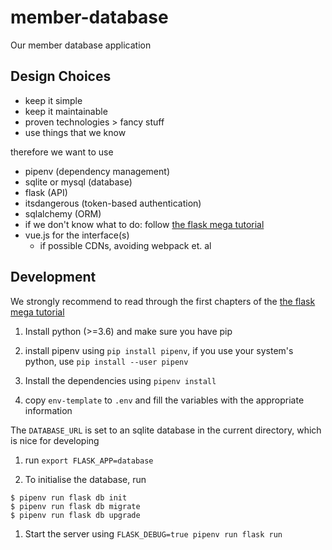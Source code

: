 # member-database
Our member database application

## Design Choices
- keep it simple
- keep it maintainable
- proven technologies > fancy stuff
- use things that we know

therefore we want to use
- pipenv (dependency management)
- sqlite or mysql (database)
- flask (API)
- itsdangerous (token-based authentication)
- sqlalchemy (ORM)
- if we don't know what to do: follow [the flask mega tutorial](https://blog.miguelgrinberg.com/post/the-flask-mega-tutorial-part-i-hello-world)
- vue.js for the interface(s)
  - if possible CDNs, avoiding webpack et. al

## Development

We strongly recommend to read through the first chapters of the [the flask mega tutorial](https://blog.miguelgrinberg.com/post/the-flask-mega-tutorial-part-i-hello-world)

1. Install python (>=3.6) and make sure you have pip

1. install pipenv using `pip install pipenv`, if you use your system's python, use
`pip install --user pipenv`

1. Install the dependencies using `pipenv install`

1. copy `env-template` to `.env` and fill the variables with the appropriate information
  
  The `DATABASE_URL` is set to an sqlite database in the current directory, which is nice for developing

1. run `export FLASK_APP=database`

1. To initialise the database, run
  ```
  $ pipenv run flask db init
  $ pipenv run flask db migrate
  $ pipenv run flask db upgrade
  ```

1. Start the server using `FLASK_DEBUG=true pipenv run flask run`

